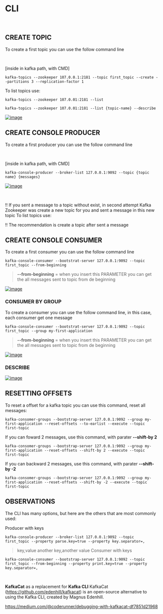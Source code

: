 # **CLI**

<br>

## **CREATE TOPIC**

To create a first topic you can use the follow command line

<br>

[inside in kafka path, with CMD]

``kafka-topics --zookeeper 107.0.0.1:2181 --topic first_topic --create --partitions 3 --replication-factor 1``

To list topics use:

``kafka-topics --zookeeper 107.0.01:2181 --list``

``kafka-topics --zookeeper 107.0.01:2181 --list {topic-name} --describe``

[![image](https://www.goavega.com/wp-content/uploads/2019/12/describe-topic.png)](https://www.goavega.com/wp-content/uploads/2019/12/describe-topic.png)


## **CREATE CONSOLE PRODUCER**

To create a first producer you can use the follow command line

<br>

[inside in kafka path, with CMD]

``kafka-console-producer --broker-list 127.0.0.1:9092 --topic {topic name} {messages}``

[![image](https://www.tutorialkart.com/wp-content/uploads/2017/11/apache-kafka-console-producer-and-consumer-example.png)](https://www.tutorialkart.com/wp-content/uploads/2017/11/apache-kafka-console-producer-and-consumer-example.png)

<br>

‼ If you sent a message to a topic without exist, in second attempt Kafka Zookeeper was create a new topic for you and sent a message in this new topic
To list topics use:

‼ The recommendation is create a topic after sent a message



## **CREATE CONSOLE CONSUMER**

To create a first consumer you can use the follow command line

``kafka-console-consumer --bootstrat-server 127.0.0.1:9092 --topic first_topic --from-beginning``

> **--from-beginning** = when you insert this PARAMETER you can get the all messages sent to topic from de beginning

[![image](https://static.javatpoint.com/tutorial/kafka/images/kafka-console-consumer3.png)](https://static.javatpoint.com/tutorial/kafka/images/kafka-console-consumer3.png)


### CONSUMER BY GROUP

To create a consumer you can use the follow command line, in this case, each consumer get one message

``kafka-console-consumer --bootstrat-server 127.0.0.1:9092 --topic first_topic --group my-first-application``

> **--from-beginning** = when you insert this PARAMETER you can get the all messages sent to topic from de beginning

[![image](https://miro.medium.com/max/1400/1*gbzEqBqcfZ7WhKKVmBOJwQ.png)](https://miro.medium.com/max/1400/1*gbzEqBqcfZ7WhKKVmBOJwQ.png)


### DESCRIBE

[![image](https://learncode24h.com/wp-content/uploads/2021/05/kafka-consumer-group.png)](https://learncode24h.com/wp-content/uploads/2021/05/kafka-consumer-group.png)



## RESETTING OFFSETS

To reset a offset for a kafka topic you can use this command, reset all messages:

``kafka-consomer-groups --bootstrap-server 127.0.0.1:9092 --group my-first-application --reset-offsets --to-earlist --execute --topic first-topic``


If you can foward 2 messages, use this command, with parater **--shift-by 2**

``kafka-consomer-groups --bootstrap-server 127.0.0.1:9092 --group my-first-application --reset-offsets --shift-by 2 --execute --topic first-topic``


If you can backward 2 messages, use this command, with parater **--shift-by -2**

``kafka-consomer-groups --bootstrap-server 127.0.0.1:9092 --group my-first-application --reset-offsets --shift-by -2 --execute --topic first-topic``



## OBSERVATIONS

The CLI has many options, but here are the others that are most commonly used:

Producer with keys

``kafka-console-producer --broker-list 127.0.0.1:9092 --topic first_topic --property parse.key=true --property key.separator=,``
> key,value
> another key,another value
Consumer with keys

``kafka-console-consumer --bootstrap-server 127.0.0.1:9092 --topic first_topic --from-beginning --property print.key=true --property key.separator=,``


<br>
   
**KafkaCat** as a replacement for **Kafka CLI**
KafkaCat (https://github.com/edenhill/kafkacat) is an open-source alternative to using the Kafka CLI, created by Magnus Edenhill.

https://medium.com/@coderunner/debugging-with-kafkacat-df7851d21968
